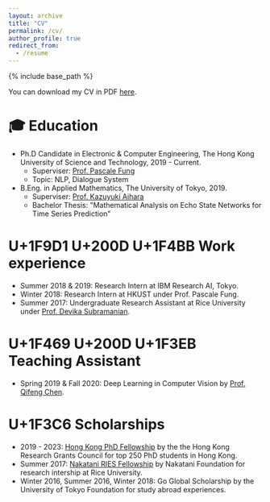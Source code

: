 ```yaml
---
layout: archive
title: "CV"
permalink: /cv/
author_profile: true
redirect_from:
  - /resume
---
```


{% include base_path %}

You can download my CV in PDF [here](http://etsukokuste.github.io/files/Etsuko_Ishii_Resume.pdf).

🎓 Education
======
* Ph.D Candidate in Electronic & Computer Engineering, The Hong Kong University of Science and Technology, 2019 - Current. 
  * Superviser: [Prof. Pascale Fung](https://pascale.home.ece.ust.hk)
  * Topic: NLP, Dialogue System
* B.Eng. in Applied Mathematics, The University of Tokyo, 2019. 
  * Superviser: [Prof. Kazuyuki Aihara](https://ircn.jp/en/mission/people/kazuyuki_aihara)
  * Bachelor Thesis: "Mathematical Analysis on Echo State Networks for Time Series Prediction"



U+1F9D1 U+200D U+1F4BB Work experience
======
* Summer 2018 & 2019: Research Intern at IBM Research AI, Tokyo.
* Winter 2018: Research Intern at HKUST under Prof. Pascale Fung.
* Summer 2017: Undergraduate Research Assistant at Rice University under [Prof. Devika Subramanian](https://www.cs.rice.edu/~devika/).
  


U+1F469 U+200D U+1F3EB Teaching Assistant
======
* Spring 2019 & Fall 2020: Deep Learning in Computer Vision by [Prof. Qifeng Chen](https://cqf.io/index.html).



U+1F3C6 Scholarships
======
* 2019 - 2023: [Hong Kong PhD Fellowship](https://pg.ust.hk/prospective-students/scholarship-fees/hong-kong-phd-fellowship-scheme) by the the Hong Kong Research Grants Council for top 250 PhD students in Hong Kong.
* Summer 2017: [Nakatani RIES Fellowship](https://www.nakatani-foundation.jp/en/) by Nakatani Foundation for research intership at Rice University.
* Winter 2016, Summer 2016, Winter 2018: Go Global Scholarship by the University of Tokyo Foundation for study abroad experiences.
